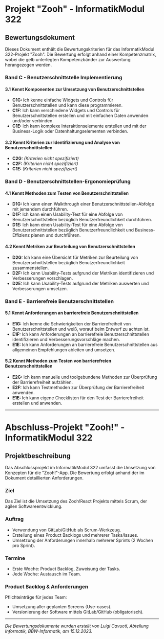 # Projekt "Zooh" - InformatikModul 322

## Bewertungsdokument

Dieses Dokument enthält die Bewertungskriterien für das InformatikModul 322-Projekt "Zooh". Die Bewertung erfolgt anhand einer Kompetenzmatrix, wobei die gelb unterlegten Kompetenzbänder zur Auswertung herangezogen werden.

### Band C - Benutzerschnittstelle Implementierung

#### 3.1 Kennt Komponenten zur Umsetzung von Benutzerschnittstellen

- **C1G:** Ich kenne einfache Widgets und Controls für Benutzerschnittstellen und kann diese programmieren.
- **C1F:** Ich kann verschiedene Widgets und Controls für Benutzerschnittstellen erstellen und mit einfachen Daten anwenden und/oder verbinden.
- **C1E:** Ich kann komplexe Interaktionselemente erstellen und mit der Business-Logik oder Datenhaltungselementen verbinden.

#### 3.2 Kennt Kriterien zur Identifizierung und Analyse von Benutzerschnittstellen

- **C2G:** *(Kriterien nicht spezifiziert)*
- **C2F:** *(Kriterien nicht spezifiziert)*
- **C1E:** *(Kriterien nicht spezifiziert)*

### Band D - Benutzerschnittstellen-Ergonomieprüfung

#### 4.1 Kennt Methoden zum Testen von Benutzerschnittstellen

- **D1G:** Ich kann einen Walkthrough einer Benutzerschnittstellen-Abfolge mit jemandem durchführen.
- **D1F:** Ich kann einen Usability-Test für eine Abfolge von Benutzerschnittstellen bezüglich Benutzerfreundlichkeit durchführen.
- **D1E:** Ich kann einen Usability-Test für eine Abfolge von Benutzerschnittstellen bezüglich Benutzerfreundlichkeit und Business-Effizienz planen und durchführen.

#### 4.2 Kennt Metriken zur Beurteilung von Benutzerschnittstellen

- **D2G:** Ich kann eine Übersicht für Metriken zur Beurteilung von Benutzerschnittstellen bezüglich Benutzerfreundlichkeit zusammenstellen.
- **D2F:** Ich kann Usability-Tests aufgrund der Metriken identifizieren und Verbesserungen vorschlagen.
- **D2E:** Ich kann Usability-Tests aufgrund der Metriken auswerten und Verbesserungen umsetzen.

### Band E - Barrierefreie Benutzerschnittstellen

#### 5.1 Kennt Anforderungen an barrierefreie Benutzerschnittstellen

- **E1G:** Ich kenne die Schwierigkeiten der Barrierefreiheit von Benutzerschnittstellen und weiß, worauf beim Entwurf zu achten ist.
- **E1F:** Ich kann Anforderungen an barrierefreie Benutzerschnittstellen identifizieren und Verbesserungsvorschläge machen.
- **E1E:** Ich kann Anforderungen an barrierefreie Benutzerschnittstellen aus allgemeinen Empfehlungen ableiten und umsetzen.

#### 5.2 Kennt Methoden zum Testen von barrierefreien Benutzerschnittstellen

- **E2G:** Ich kann manuelle und toolgebundene Methoden zur Überprüfung der Barrierefreiheit aufzählen.
- **E2F:** Ich kann Testmethoden zur Überprüfung der Barrierefreiheit anwenden.
- **E1E:** Ich kann eigene Checklisten für den Test der Barrierefreiheit erstellen und anwenden.

---

# Abschluss-Projekt "Zooh!" - InformatikModul 322

## Projektbeschreibung

Das Abschlussprojekt im InformatikModul 322 umfasst die Umsetzung von Konzepten für die "Zooh!"-App. Die Bewertung erfolgt anhand der im Dokument detaillierten Anforderungen.

### Ziel

Das Ziel ist die Umsetzung des Zooh!React Projekts mittels Scrum, der agilen Softwareentwicklung.

### Auftrag

- Verwendung von GitLab/GitHub als Scrum-Werkzeug.
- Erstellung eines Product Backlogs und mehrerer Tasks/Issues.
- Umsetzung der Anforderungen innerhalb mehrerer Sprints (2 Wochen pro Sprint).

### Termine

- Erste Woche: Product Backlog, Zuweisung der Tasks.
- Jede Woche: Austausch im Team.

### Product Backlog & Anforderungen

Pflichteinträge für jedes Team:

- Umsetzung aller geplanten Screens (Use-cases).
- Versionierung der Software mittels GitLab/GitHub (obligatorisch).

---

*Die Bewertungsdokumente wurden erstellt von Luigi Cavuoti, Abteilung Informatik, BBW-Informatik, am 15.12.2023.*
